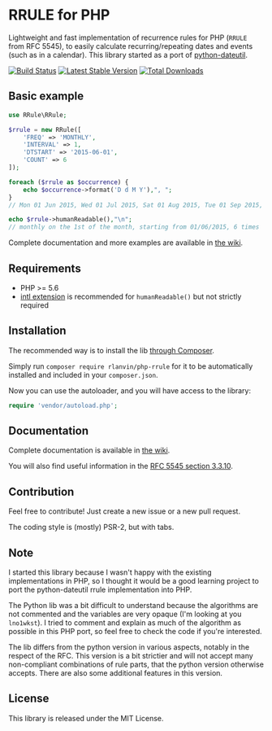 # RRULE for PHP

Lightweight and fast implementation of recurrence rules for PHP (`RRULE` from RFC 5545), to easily calculate recurring/repeating dates and events (such as in a calendar).
This library started as a port of [python-dateutil](https://labix.org/python-dateutil).

[![Build Status](https://travis-ci.org/rlanvin/php-rrule.svg?branch=master)](https://travis-ci.org/rlanvin/php-rrule)
[![Latest Stable Version](https://poser.pugx.org/rlanvin/php-rrule/v/stable)](https://packagist.org/packages/rlanvin/php-rrule)
[![Total Downloads](https://poser.pugx.org/rlanvin/php-rrule/downloads)](https://packagist.org/packages/rlanvin/php-rrule)

## Basic example

```php
use RRule\RRule;

$rrule = new RRule([
	'FREQ' => 'MONTHLY',
	'INTERVAL' => 1,
	'DTSTART' => '2015-06-01',
	'COUNT' => 6
]);

foreach ($rrule as $occurrence) {
	echo $occurrence->format('D d M Y'),", ";
}
// Mon 01 Jun 2015, Wed 01 Jul 2015, Sat 01 Aug 2015, Tue 01 Sep 2015, Thu 01 Oct 2015, Sun 01 Nov 2015

echo $rrule->humanReadable(),"\n";
// monthly on the 1st of the month, starting from 01/06/2015, 6 times
```

Complete documentation and more examples are available in [the wiki](https://github.com/rlanvin/php-rrule/wiki).

## Requirements

- PHP >= 5.6
- [intl extension](http://php.net/manual/en/book.intl.php) is recommended for `humanReadable()` but not strictly required

## Installation

The recommended way is to install the lib [through Composer](http://getcomposer.org/).

Simply run `composer require rlanvin/php-rrule` for it to be automatically installed and included in your `composer.json`.

Now you can use the autoloader, and you will have access to the library:

```php
require 'vendor/autoload.php';
```

## Documentation

Complete documentation is available in [the wiki](https://github.com/rlanvin/php-rrule/wiki).

You will also find useful information in the [RFC 5545 section 3.3.10](https://tools.ietf.org/html/rfc5545#section-3.3.10).

## Contribution

Feel free to contribute! Just create a new issue or a new pull request.

The coding style is (mostly) PSR-2, but with tabs.

## Note

I started this library because I wasn't happy with the existing implementations
in PHP, so I thought it would be a good learning project to port the
python-dateutil rrule implementation into PHP.

The Python lib was a bit difficult to understand because the algorithms 
are not commented and the variables are very opaque (I'm looking at
you `lno1wkst`). I tried to comment and explain as much of the algorithm as possible
in this PHP port, so feel free to check the code if you're interested.

The lib differs from the python version in various aspects, notably in the 
respect of the RFC. This version is a bit strictier and will not accept many
non-compliant combinations of rule parts, that the python version otherwise accepts.
There are also some additional features in this version.

## License

This library is released under the MIT License.
